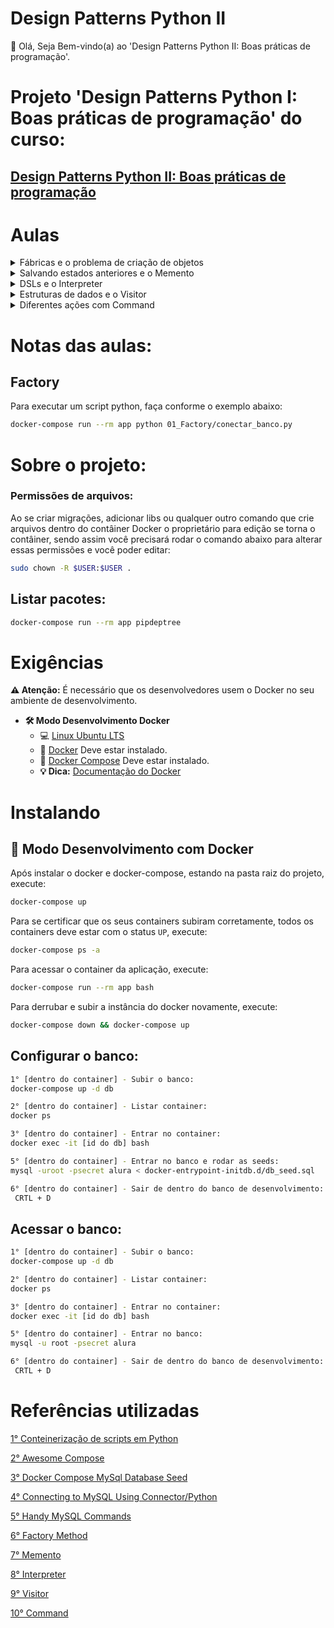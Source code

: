 # Design Patterns Python II

👋 Olá, Seja Bem-vindo(a) ao 'Design Patterns Python II: Boas práticas de programação'.

# Projeto 'Design Patterns Python I: Boas práticas de programação' do curso:

## [Design Patterns Python II: Boas práticas de programação](https://cursos.alura.com.br/course/design-patterns-python-2)

# Aulas

<details>
    <summary>Fábricas e o problema de criação de objetos</summary>
    <ul>
        <li>Vídeo 1</li>
        <li>Fábricas e o problema de criação de objetos</li>
        <li>Nomenclatura</li>
        <li>Factory e Builder</li>
        <li>Factory sem classe</li>
        <li>Escrevendo a fábrica</li>
        <li>Arquivos do projeto atual</li>
    </ul>
</details>

<details>
    <summary>Salvando estados anteriores e o Memento</summary>
    <ul>
        <li>Vídeo 1</li>
        <li>Salvando estados anteriores e o Memento</li>
        <li>Criando a classe Contrato</li>
        <li>Memento</li>
        <li>Necessidade da Classe Estado</li>
        <li>Problemas do memento</li>
        <li>Arquivos do projeto atual</li>
    </ul>
</details>

<details>
    <summary>DSLs e o Interpreter</summary>
    <ul>
        <li>Vídeo 1</li>
        <li>DSLs e o Interpreter</li>
        <li>Quando usar?</li>
        <li>Interpreter</li>
        <li>Classe abstrata</li>
        <li>Arquivos do projeto atual</li>
    </ul>
</details>

<details>
    <summary>Estruturas de dados e o Visitor</summary>
    <ul>
        <li>Vídeo 1</li>
        <li>Estruturas de dados e o Visitor</li>
        <li>Implementando o padrão Visitor</li>
        <li>Outra implementação de visitor</li>
        <li>Arquivos do projeto atual</li>
    </ul>
</details>

<details>
    <summary>Diferentes ações com Command</summary>
    <ul>
        <li>Vídeo 1</li>
        <li>Diferentes ações com Command</li>
        <li>Classe pedido</li>
        <li>Diferenças</li>
        <li>Command</li>
        <li>Arquivos do projeto atual</li>
    </ul>
</details>

# Notas das aulas:

## Factory
Para executar um script python, faça conforme o exemplo abaixo:
```sh
docker-compose run --rm app python 01_Factory/conectar_banco.py
```

# Sobre o projeto:

### Permissões de arquivos:

Ao se criar migrações, adicionar libs ou qualquer outro comando que crie arquivos dentro do contâiner Docker o proprietário para edição se torna o contâiner, sendo assim você precisará rodar o comando abaixo para alterar essas permissões e você poder editar:

```sh
sudo chown -R $USER:$USER .
```

## Listar pacotes:
```sh
docker-compose run --rm app pipdeptree
```

# Exigências

**:warning: Atenção:** É necessário que os desenvolvedores usem o Docker no seu ambiente de desenvolvimento.

- **🛠 Modo Desenvolvimento Docker**
    - :computer: [Linux Ubuntu LTS](https://ubuntu.com/download/desktop)
    - 🐳 [Docker](https://docs.docker.com/engine/installation/) Deve estar instalado.
    - 🐳 [Docker Compose](https://docs.docker.com/compose/) Deve estar instalado.
    - **💡 Dica:** [Documentação do Docker](https://docs.docker.com/)

# Instalando

## 🐳 Modo Desenvolvimento com Docker

Após instalar o docker e docker-compose, estando na pasta raiz do projeto, execute:

```sh
docker-compose up
```

Para se certificar que os seus containers subiram corretamente, todos os containers deve estar com o status `UP`, execute:

```sh
docker-compose ps -a
```

Para acessar o container da aplicação, execute:

```sh
docker-compose run --rm app bash
```

Para derrubar e subir a instância do docker novamente, execute:

```sh
docker-compose down && docker-compose up
```

## Configurar o banco:
```sh
1° [dentro do container] - Subir o banco:
docker-compose up -d db

2° [dentro do container] - Listar container:
docker ps

3° [dentro do container] - Entrar no container:
docker exec -it [id do db] bash

5° [dentro do container] - Entrar no banco e rodar as seeds:
mysql -uroot -psecret alura < docker-entrypoint-initdb.d/db_seed.sql

6° [dentro do container] - Sair de dentro do banco de desenvolvimento:
 CRTL + D
```

## Acessar o banco:
```sh
1° [dentro do container] - Subir o banco:
docker-compose up -d db

2° [dentro do container] - Listar container:
docker ps

3° [dentro do container] - Entrar no container:
docker exec -it [id do db] bash

5° [dentro do container] - Entrar no banco:
mysql -u root -psecret alura

6° [dentro do container] - Sair de dentro do banco de desenvolvimento:
 CRTL + D
```

# Referências utilizadas

[1° Conteinerização de scripts em Python](https://github.com/claudimf/containerized_python)

[2° Awesome Compose](https://github.com/docker/awesome-compose)

[3° Docker Compose MySql Database Seed](https://onexlab-io.medium.com/docker-compose-mysql-database-seed-3bcbdfc51e8b)

[4° Connecting to MySQL Using Connector/Python](https://dev.mysql.com/doc/connector-python/en/connector-python-example-connecting.html)

[5° Handy MySQL Commands](http://g2pc1.bu.edu/~qzpeng/manual/MySQL%20Commands.htm)

[6° Factory Method](https://refactoring.guru/pt-br/design-patterns/factory-method)

[7° Memento](https://refactoring.guru/pt-br/design-patterns/memento)

[8° Interpreter](https://blog.matheuscastiglioni.com.br/interpreter-padroes-de-projeto-em-java/#:~:text=Conhecendo%20o%20padr%C3%A3o%20Interpreter,interpretar%20DSL's%20ou%20criar%20compiladores.)

[9° Visitor](https://refactoring.guru/pt-br/design-patterns/visitor)

[10° Command](https://refactoring.guru/pt-br/design-patterns/command)